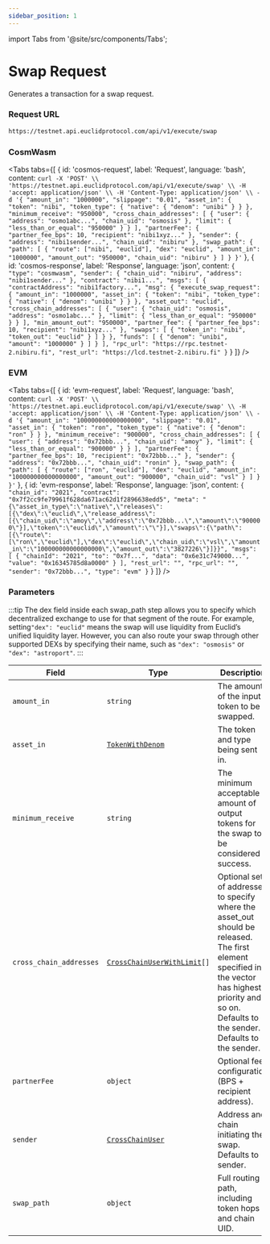 ```yaml
---
sidebar_position: 1 
---
```

import Tabs from '@site/src/components/Tabs';

# Swap Request

Generates a transaction for a swap request.


### Request URL
 
```bash
https://testnet.api.euclidprotocol.com/api/v1/execute/swap
```

### CosmWasm

<Tabs
  tabs={[
    {
      id: 'cosmos-request',
      label: 'Request',
      language: 'bash',
      content: `curl -X 'POST' \\
  'https://testnet.api.euclidprotocol.com/api/v1/execute/swap' \\
  -H 'accept: application/json' \\
  -H 'Content-Type: application/json' \\
  -d '{
    "amount_in": "1000000",
    "slippage": "0.01",
    "asset_in": {
      "token": "nibi",
      "token_type": {
        "native": { "denom": "unibi" }
      }
    },
    "minimum_receive": "950000",
    "cross_chain_addresses": [
      {
        "user": {
          "address": "osmo1abc...",
          "chain_uid": "osmosis"
        },
        "limit": {
          "less_than_or_equal": "950000"
        }
      }
    ],
    "partnerFee": {
      "partner_fee_bps": 10,
      "recipient": "nibi1xyz..."
    },
    "sender": {
      "address": "nibi1sender...",
      "chain_uid": "nibiru"
    },
    "swap_path": {
      "path": [
        {
          "route": ["nibi", "euclid"],
          "dex": "euclid",
          "amount_in": "1000000",
          "amount_out": "950000",
          "chain_uid": "nibiru"
        }
      ]
    }
}'`
    },
    {
      id: 'cosmos-response',
      label: 'Response',
      language: 'json',
      content: `{
  "type": "cosmwasm",
  "sender": {
    "chain_uid": "nibiru",
    "address": "nibi1sender..."
  },
  "contract": "nibi1...",
  "msgs": [
    {
      "contractAddress": "nibi1factory...",
      "msg": {
        "execute_swap_request": {
          "amount_in": "1000000",
          "asset_in": {
            "token": "nibi",
            "token_type": {
              "native": {
                "denom": "unibi"
              }
            }
          },
          "asset_out": "euclid",
          "cross_chain_addresses": [
            {
              "user": {
                "chain_uid": "osmosis",
                "address": "osmo1abc..."
              },
              "limit": {
                "less_than_or_equal": "950000"
              }
            }
          ],
          "min_amount_out": "950000",
          "partner_fee": {
            "partner_fee_bps": 10,
            "recipient": "nibi1xyz..."
          },
          "swaps": [
            {
              "token_in": "nibi",
              "token_out": "euclid"
            }
          ]
        }
      },
      "funds": [
        {
          "denom": "unibi",
          "amount": "1000000"
        }
      ]
    }
  ],
  "rpc_url": "https://rpc.testnet-2.nibiru.fi",
  "rest_url": "https://lcd.testnet-2.nibiru.fi"
}`
    }
  ]}
/>

### EVM

<Tabs
  tabs={[
    {
      id: 'evm-request',
      label: 'Request',
      language: 'bash',
      content: `curl -X 'POST' \\
  'https://testnet.api.euclidprotocol.com/api/v1/execute/swap' \\
  -H 'accept: application/json' \\
  -H 'Content-Type: application/json' \\
  -d '{
    "amount_in": "100000000000000000",
    "slippage": "0.01",
    "asset_in": {
      "token": "ron",
      "token_type": {
        "native": { "denom": "ron" }
      }
    },
    "minimum_receive": "900000",
    "cross_chain_addresses": [
      {
        "user": {
          "address": "0x72bbb...",
          "chain_uid": "amoy"
        },
        "limit": {
          "less_than_or_equal": "900000"
        }
      }
    ],
    "partnerFee": {
      "partner_fee_bps": 10,
      "recipient": "0x72bbb..."
    },
    "sender": {
      "address": "0x72bbb...",
      "chain_uid": "ronin"
    },
    "swap_path": {
      "path": [
        {
          "route": ["ron", "euclid"],
          "dex": "euclid",
          "amount_in": "100000000000000000",
          "amount_out": "900000",
          "chain_uid": "vsl"
        }
      ]
    }
}'`
    },
    {
      id: 'evm-response',
      label: 'Response',
      language: 'json',
      content: `
      {
  "chain_id": "2021",
  "contract": "0x7f2cc9fe79961f628da671ac62d1f2896638edd5",
  "meta": "{\"asset_in_type\":\"native\",\"releases\":[{\"dex\":\"euclid\",\"release_address\":[{\"chain_uid\":\"amoy\",\"address\":\"0x72bbb...\",\"amount\":\"900000\"}],\"token\":\"euclid\",\"amount\":\"\"}],\"swaps\":{\"path\":[{\"route\":[\"ron\",\"euclid\"],\"dex\":\"euclid\",\"chain_uid\":\"vsl\",\"amount_in\":\"100000000000000000\",\"amount_out\":\"3827226\"}]}}",
  "msgs": [
    {
      "chainId": "2021",
      "to": "0x7f...",
      "data": "0x6e31c749000...",
      "value": "0x16345785d8a0000"
    }
  ],
  "rest_url": "",
  "rpc_url": "",
  "sender": "0x72bbb...",
  "type": "evm"
}
      `
    }
  ]}
/>


### Parameters
:::tip
The dex field inside each swap_path step allows you to specify which decentralized exchange to use for that segment of the route. For example, setting`"dex": "euclid"` means the swap will use liquidity from Euclid’s unified liquidity layer. However, you can also route your swap through other supported DEXs by specifying their name, such as `"dex": "osmosis"` or `"dex": "astroport"`.
:::

| **Field**                 | **Type**                                                                                             | **Description**                                                                 |
|---------------------------|------------------------------------------------------------------------------------------------------|---------------------------------------------------------------------------------|
| `amount_in`               | `string`                                                                                             | The amount of the input token to be swapped.                |
| `asset_in`                | [`TokenWithDenom`](../../../Euclid%20Smart%20Contracts/CosmWasm/overview#tokenwithdenom)             | The token and type being sent in.                                              |
| `minimum_receive`         | `string`                                                                                             | The minimum acceptable amount of output tokens for the swap to be considered a success.                              |
| `cross_chain_addresses`   | [`CrossChainUserWithLimit`](../../../Euclid%20Smart%20Contracts/CosmWasm/overview#crosschainuserwithlimit)`[]` | Optional set of addresses to specify where the asset_out should be released. The first element specified in the vector has highest priority and so on. Defaults to the sender. Defaults to the sender.                                |
| `partnerFee`              | `object`                                                                                             | Optional fee configuration (BPS + recipient address).                          |
| `sender`                  | [`CrossChainUser`](../../../Euclid%20Smart%20Contracts/CosmWasm/overview#crosschainuser)             | Address and chain initiating the swap. Defaults to sender.                                     |
| `swap_path`               | `object`                                                                                             | Full routing path, including token hops and chain UID.                         |
